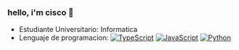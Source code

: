 ### hello, i'm cisco 👋
- Estudiante Universitario: Informatica
- Lenguaje de programacion: [![TypeScript](https://img.shields.io/badge/TypeScript-3b85d1?style=for-the-badge&logo=typescript&logoColor=white&labelColor=101010)]() [![JavaScript](https://img.shields.io/badge/JavaScript-F7DF1E?style=for-the-badge&logo=javascript&logoColor=white&labelColor=101010)]() [![Python](https://img.shields.io/badge/Python-3b85d1?style=for-the-badge&logo=python&logoColor=green&labelColor=101010)]()<br/>

